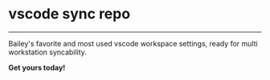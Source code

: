 # vscode sync repo

--------

Bailey's favorite and most used vscode workspace settings,
ready for multi workstation syncability.

**Get yours today!**
